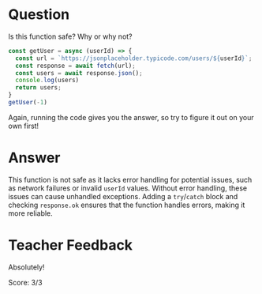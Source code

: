 # Question

Is this function safe? Why or why not?

```js
const getUser = async (userId) => {
  const url = `https://jsonplaceholder.typicode.com/users/${userId}`;
  const response = await fetch(url);
  const users = await response.json();
  console.log(users)
  return users;
}
getUser(-1)
```

Again, running the code gives you the answer, so try to figure it out on your own first!

# Answer
This function is not safe as it lacks error handling for potential issues, such as network failures or invalid `userId` values. Without error handling, these issues can cause unhandled exceptions. Adding a `try`/`catch` block and checking `response.ok` ensures that the function handles errors, making it more reliable.

# Teacher Feedback

Absolutely!

Score: 3/3